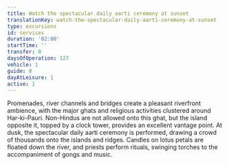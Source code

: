 ```yaml
---
title: Watch the spectacular daily aarti ceremony at sunset
translationKey: watch-the-spectacular-daily-aarti-ceremony-at-sunset
type: excursions
id: services
duration: '02:00'
startTime: ''
transfer: 0
daysOfOperation: 127
vehicle: 1
guide: 0
dayAtLeisure: 1
active: 1
---
```

Promenades, river channels and bridges create a pleasant riverfront ambience, with the major ghats and religious activities clustered around Har-ki-Pauri. Non-Hindus are not allowed onto this ghat, but the island opposite it, topped by a clock tower, provides an excellent vantage point.     At dusk, the spectacular daily aarti ceremony is performed, drawing a crowd of thousands onto the islands and ridges. Candles on lotus petals are floated down the river, and priests perform rituals, swinging torches to the accompaniment of gongs and music.